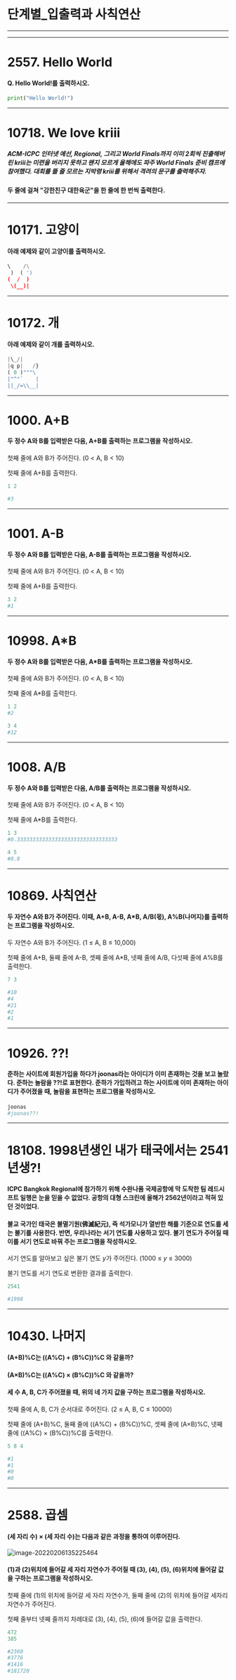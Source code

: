 # 단계별_입출력과 사칙연산

----

----



# 2557. Hello World

#### Q. Hello World!를 출력하시오.

``` python
print("Hello World!")
```



-----



# 10718. We love kriii

##### ACM-ICPC 인터넷 예선, Regional, 그리고 World Finals까지 이미 2회씩 진출해버린 kriii는 미련을 버리지 못하고 왠지 모르게 올해에도 파주 World Finals 준비 캠프에 참여했다. 대회를 뜰 줄 모르는 지박령 kriii를 위해서 격려의 문구를 출력해주자.

#### 두 줄에 걸쳐 "강한친구 대한육군"을 한 줄에 한 번씩 출력한다.









----



# 10171. 고양이

#### 아래 예제와 같이 고양이를 출력하시오.

``` python
\    /\
 )  ( ')
(  /  )
 \(__)|
```



----



# 10172. 개

#### 아래 예제와 같이 개를 출력하시오.

``` python
|\_/|
|q p|   /}
( 0 )"""\
|"^"`    |
||_/=\\__|
```





----



# 1000. A+B

#### 두 정수 A와 B를 입력받은 다음, A+B를 출력하는 프로그램을 작성하시오.

첫째 줄에 A와 B가 주어진다. (0 < A, B < 10)

첫째 줄에 A+B를 출력한다.

``` python
1 2

#3
```









---



# 1001. A-B

#### 두 정수 A와 B를 입력받은 다음, A-B를 출력하는 프로그램을 작성하시오.

첫째 줄에 A와 B가 주어진다. (0 < A, B < 10)

첫째 줄에 A+B를 출력한다.

``` python
3 2 
#1
```



----



# 10998. A*B

#### 두 정수 A와 B를 입력받은 다음, A*B를 출력하는 프로그램을 작성하시오.

첫째 줄에 A와 B가 주어진다. (0 < A, B < 10)

첫째 줄에 A*B를 출력한다.

``` python
1 2
#2

3 4
#12
```





---

 

# 1008. A/B

#### 두 정수 A와 B를 입력받은 다음, A/B를 출력하는 프로그램을 작성하시오.

첫째 줄에 A와 B가 주어진다. (0 < A, B < 10)

첫째 줄에 A*B를 출력한다.

``` python
1 3
#0.33333333333333333333333333333333

4 5
#0.8
```





----



# 10869. 사칙연산

#### 두 자연수 A와 B가 주어진다. 이때, A+B, A-B, A*B, A/B(몫), A%B(나머지)를 출력하는 프로그램을 작성하시오.

두 자연수 A와 B가 주어진다. (1 ≤ A, B ≤ 10,000)

첫째 줄에 A+B, 둘째 줄에 A-B, 셋째 줄에 A*B, 넷째 줄에 A/B, 다섯째 줄에 A%B를 출력한다.

``` python
7 3

#10
#4
#21
#2
#1
```



----



# 10926. ??!

#### 준하는 사이트에 회원가입을 하다가 joonas라는 아이디가 이미 존재하는 것을 보고 놀랐다. 준하는 놀람을 ??!로 표현한다. 준하가 가입하려고 하는 사이트에 이미 존재하는 아이디가 주어졌을 때, 놀람을 표현하는 프로그램을 작성하시오.

``` python
joonas
#joonas??!
```

 

----



# 18108. 1998년생인 내가 태국에서는 2541년생?!

#### ICPC Bangkok Regional에 참가하기 위해 수완나품 국제공항에 막 도착한 팀 레드시프트 일행은 눈을 믿을 수 없었다. 공항의 대형 스크린에 올해가 2562년이라고 적혀 있던 것이었다.

#### 불교 국가인 태국은 불멸기원(佛滅紀元), 즉 석가모니가 열반한 해를 기준으로 연도를 세는 불기를 사용한다. 반면, 우리나라는 서기 연도를 사용하고 있다. 불기 연도가 주어질 때 이를 서기 연도로 바꿔 주는 프로그램을 작성하시오.

서기 연도를 알아보고 싶은 불기 연도 *y*가 주어진다. (1000 ≤ *y* ≤ 3000)

불기 연도를 서기 연도로 변환한 결과를 출력한다.

``` python
2541

#1998
```





----



# 10430. 나머지 

#### (A+B)%C는 ((A%C) + (B%C))%C 와 같을까?

#### (A×B)%C는 ((A%C) × (B%C))%C 와 같을까?

#### 세 수 A, B, C가 주어졌을 때, 위의 네 가지 값을 구하는 프로그램을 작성하시오.

첫째 줄에 A, B, C가 순서대로 주어진다. (2 ≤ A, B, C ≤ 10000)

첫째 줄에 (A+B)%C, 둘째 줄에 ((A%C) + (B%C))%C, 셋째 줄에 (A×B)%C, 넷째 줄에 ((A%C) × (B%C))%C를 출력한다.

``` python
5 8 4

#1
#1
#0
#0
```





---



# 2588. 곱셈

#### (세 자리 수) × (세 자리 수)는 다음과 같은 과정을 통하여 이루어진다.

![image-20220206135225464](단계별_입출력과사칙연산.assets/image-20220206135225464.png)

#### (1)과 (2)위치에 들어갈 세 자리 자연수가 주어질 때 (3), (4), (5), (6)위치에 들어갈 값을 구하는 프로그램을 작성하시오.

첫째 줄에 (1)의 위치에 들어갈 세 자리 자연수가, 둘째 줄에 (2)의 위치에 들어갈 세자리 자연수가 주어진다.

첫째 줄부터 넷째 줄까지 차례대로 (3), (4), (5), (6)에 들어갈 값을 출력한다.

``` python
472
385

#2360
#3776
#1416
#181720
```



